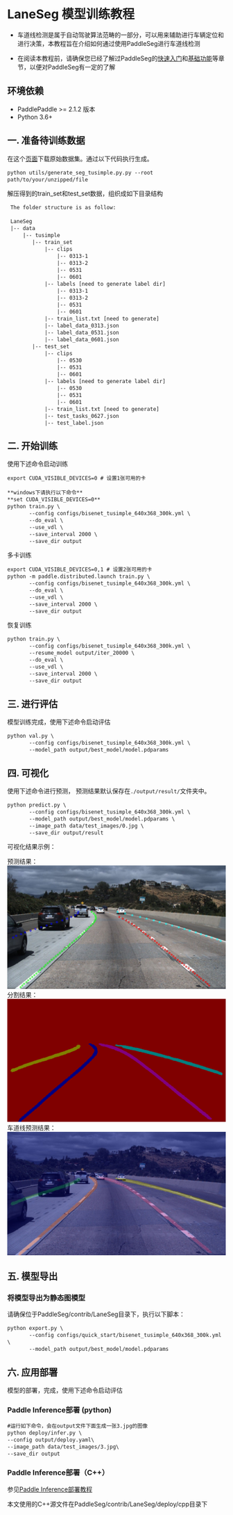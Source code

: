 # LaneSeg 模型训练教程

* 车道线检测是属于自动驾驶算法范畴的一部分，可以用来辅助进行车辆定位和进行决策，本教程旨在介绍如何通过使用PaddleSeg进行车道线检测



* 在阅读本教程前，请确保您已经了解过PaddleSeg的[快速入门](../../README.md#快速入门)和[基础功能](../../README.md#基础功能)等章节，以便对PaddleSeg有一定的了解

## 环境依赖

* PaddlePaddle >= 2.1.2 版本
* Python 3.6+


## 一. 准备待训练数据


在这个[页面](https://github.com/TuSimple/tusimple-benchmark/issues/3)下载原始数据集。通过以下代码执行生成。

```shell
python utils/generate_seg_tusimple.py.py --root path/to/your/unzipped/file

```

解压得到的train_set和test_set数据，组织成如下目录结构
```
 The folder structure is as follow:

 LaneSeg
 |-- data
     |-- tusimple
        |-- train_set
            |-- clips
                |-- 0313-1
                |-- 0313-2
                |-- 0531
                |-- 0601
            |-- labels [need to generate label dir]
                |-- 0313-1
                |-- 0313-2
                |-- 0531
                |-- 0601
            |-- train_list.txt [need to generate]
            |-- label_data_0313.json
            |-- label_data_0531.json
            |-- label_data_0601.json
        |-- test_set
            |-- clips
                |-- 0530
                |-- 0531
                |-- 0601
            |-- labels [need to generate label dir]
                |-- 0530
                |-- 0531
                |-- 0601
            |-- train_list.txt [need to generate]
            |-- test_tasks_0627.json
            |-- test_label.json
```

## 二. 开始训练

使用下述命令启动训练

```shell
export CUDA_VISIBLE_DEVICES=0 # 设置1张可用的卡

**windows下请执行以下命令**
**set CUDA_VISIBLE_DEVICES=0**
python train.py \
       --config configs/bisenet_tusimple_640x368_300k.yml \
       --do_eval \
       --use_vdl \
       --save_interval 2000 \
       --save_dir output
```
多卡训练

```shell
export CUDA_VISIBLE_DEVICES=0,1 # 设置2张可用的卡
python -m paddle.distributed.launch train.py \
       --config configs/bisenet_tusimple_640x368_300k.yml \
       --do_eval \
       --use_vdl \
       --save_interval 2000 \
       --save_dir output
```

恢复训练

```shell
python train.py \
       --config configs/bisenet_tusimple_640x368_300k.yml \
       --resume_model output/iter_20000 \
       --do_eval \
       --use_vdl \
       --save_interval 2000 \
       --save_dir output
```

## 三. 进行评估

模型训练完成，使用下述命令启动评估

```shell
python val.py \
       --config configs/bisenet_tusimple_640x368_300k.yml \
       --model_path output/best_model/model.pdparams
```

## 四. 可视化
使用下述命令进行预测， 预测结果默认保存在`./output/result/`文件夹中。

```shell
python predict.py \
       --config configs/bisenet_tusimple_640x368_300k.yml \
       --model_path output/best_model/model.pdparams \
       --image_path data/test_images/0.jpg \
       --save_dir output/result
```
可视化结果示例：

  预测结果：<br/>
  ![](data/images/points/3.jpg)<br/>
  分割结果：<br/>
  ![](data/images/pseudo_color_prediction/3.png)<br/>
  车道线预测结果：<br/>
  ![](data/images/added_prediction/3.jpg)

## 五. 模型导出
### 将模型导出为静态图模型

请确保位于PaddleSeg/contrib/LaneSeg目录下，执行以下脚本：

```shell
python export.py \
       --config configs/quick_start/bisenet_tusimple_640x368_300k.yml \
       --model_path output/best_model/model.pdparams
```

## 六. 应用部署

模型的部署，完成，使用下述命令启动评估

### Paddle Inference部署 (python)
```shell
#运行如下命令，会在output文件下面生成一张3.jpg的图像
python deploy/infer.py \
--config output/deploy.yaml\
--image_path data/test_images/3.jpg\
--save_dir output
```

### Paddle Inference部署（C++）
参见[Paddle Inference部署教程](../../deploy/cpp/)

本文使用的C++源文件在PaddleSeg/contrib/LaneSeg/deploy/cpp目录下
